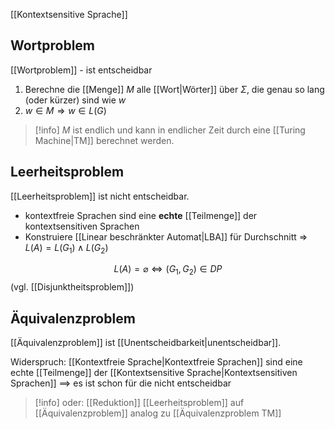 [[Kontextsensitive Sprache]]
## Wortproblem
[[Wortproblem]] - ist entscheidbar

1. Berechne die [[Menge]] $M$ alle [[Wort|Wörter]] über $\Sigma$, die genau so lang (oder kürzer) sind wie $w$
2. $w \in M \Rightarrow w \in L(G)$

> [!info] $M$ ist endlich und kann in endlicher Zeit durch eine [[Turing Machine|TM]] berechnet werden.

## Leerheitsproblem
[[Leerheitsproblem]] ist nicht entscheidbar.

- kontextfreie Sprachen sind eine **echte** [[Teilmenge]] der kontextsensitiven Sprachen
- Konstruiere [[Linear beschränkter Automat|LBA]] für Durchschnitt => $L(A) = L(G_{1}) \land L(G_{2})$

$$L(A) = \varnothing \Longleftrightarrow (G_{1}, G_{2}) \in DP$$
(vgl. [[Disjunktheitsproblem]])
## Äquivalenzproblem
[[Äquivalenzproblem]] ist [[Unentscheidbarkeit|unentscheidbar]].

Widerspruch: [[Kontextfreie Sprache|Kontextfreie Sprachen]] sind eine echte [[Teilmenge]] der [[Kontextsensitive Sprache|Kontextsensitiven Sprachen]] ==> es ist schon für die nicht entscheidbar

> [!info] oder: [[Reduktion]] [[Leerheitsproblem]] auf [[Äquivalenzproblem]] analog zu [[Äquivalenzproblem TM]]